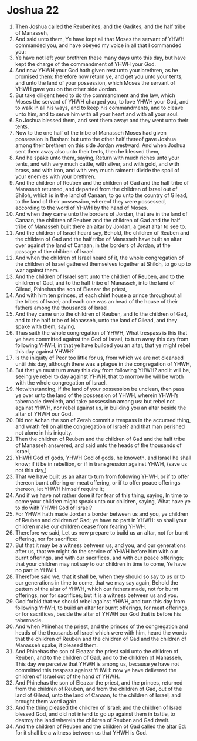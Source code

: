 ﻿# Joshua 22
1. Then Joshua called the Reubenites, and the Gadites, and the half tribe of Manasseh, 
2. And said unto them, Ye have kept all that Moses the servant of YHWH commanded you, and have obeyed my voice in all that I commanded you: 
3. Ye have not left your brethren these many days unto this day, but have kept the charge of the commandment of YHWH your God. 
4. And now YHWH your God hath given rest unto your brethren, as he promised them: therefore now return ye, and get you unto your tents, and unto the land of your possession, which Moses the servant of YHWH gave you on the other side Jordan. 
5. But take diligent heed to do the commandment and the law, which Moses the servant of YHWH charged you, to love YHWH your God, and to walk in all his ways, and to keep his commandments, and to cleave unto him, and to serve him with all your heart and with all your soul. 
6. So Joshua blessed them, and sent them away: and they went unto their tents. 
7.  Now to the one half of the tribe of Manasseh Moses had given possession in Bashan: but unto the other half thereof gave Joshua among their brethren on this side Jordan westward. And when Joshua sent them away also unto their tents, then he blessed them, 
8. And he spake unto them, saying, Return with much riches unto your tents, and with very much cattle, with silver, and with gold, and with brass, and with iron, and with very much raiment: divide the spoil of your enemies with your brethren. 
9.  And the children of Reuben and the children of Gad and the half tribe of Manasseh returned, and departed from the children of Israel out of Shiloh, which is in the land of Canaan, to go unto the country of Gilead, to the land of their possession, whereof they were possessed, according to the word of YHWH by the hand of Moses. 
10.  And when they came unto the borders of Jordan, that are in the land of Canaan, the children of Reuben and the children of Gad and the half tribe of Manasseh built there an altar by Jordan, a great altar to see to. 
11.  And the children of Israel heard say, Behold, the children of Reuben and the children of Gad and the half tribe of Manasseh have built an altar over against the land of Canaan, in the borders of Jordan, at the passage of the children of Israel. 
12. And when the children of Israel heard of it, the whole congregation of the children of Israel gathered themselves together at Shiloh, to go up to war against them. 
13. And the children of Israel sent unto the children of Reuben, and to the children of Gad, and to the half tribe of Manasseh, into the land of Gilead, Phinehas the son of Eleazar the priest, 
14. And with him ten princes, of each chief house a prince throughout all the tribes of Israel; and each one was an head of the house of their fathers among the thousands of Israel. 
15.  And they came unto the children of Reuben, and to the children of Gad, and to the half tribe of Manasseh, unto the land of Gilead, and they spake with them, saying, 
16. Thus saith the whole congregation of YHWH, What trespass is this that ye have committed against the God of Israel, to turn away this day from following YHWH, in that ye have builded you an altar, that ye might rebel this day against YHWH? 
17. Is the iniquity of Peor too little for us, from which we are not cleansed until this day, although there was a plague in the congregation of YHWH, 
18. But that ye must turn away this day from following YHWH? and it will be, seeing ye rebel to day against YHWH, that to morrow he will be wroth with the whole congregation of Israel. 
19. Notwithstanding, if the land of your possession be unclean, then pass ye over unto the land of the possession of YHWH, wherein YHWH’s tabernacle dwelleth, and take possession among us: but rebel not against YHWH, nor rebel against us, in building you an altar beside the altar of YHWH our God. 
20. Did not Achan the son of Zerah commit a trespass in the accursed thing, and wrath fell on all the congregation of Israel? and that man perished not alone in his iniquity. 
21.  Then the children of Reuben and the children of Gad and the half tribe of Manasseh answered, and said unto the heads of the thousands of Israel, 
22. YHWH God of gods, YHWH God of gods, he knoweth, and Israel he shall know; if it be in rebellion, or if in transgression against YHWH, (save us not this day,) 
23. That we have built us an altar to turn from following YHWH, or if to offer thereon burnt offering or meat offering, or if to offer peace offerings thereon, let YHWH himself require it; 
24. And if we have not rather done it for fear of this thing, saying, In time to come your children might speak unto our children, saying, What have ye to do with YHWH God of Israel? 
25. For YHWH hath made Jordan a border between us and you, ye children of Reuben and children of Gad; ye have no part in YHWH: so shall your children make our children cease from fearing YHWH. 
26. Therefore we said, Let us now prepare to build us an altar, not for burnt offering, nor for sacrifice: 
27. But that it may be a witness between us, and you, and our generations after us, that we might do the service of YHWH before him with our burnt offerings, and with our sacrifices, and with our peace offerings; that your children may not say to our children in time to come, Ye have no part in YHWH. 
28. Therefore said we, that it shall be, when they should so say to us or to our generations in time to come, that we may say again, Behold the pattern of the altar of YHWH, which our fathers made, not for burnt offerings, nor for sacrifices; but it is a witness between us and you. 
29. God forbid that we should rebel against YHWH, and turn this day from following YHWH, to build an altar for burnt offerings, for meat offerings, or for sacrifices, beside the altar of YHWH our God that is before his tabernacle. 
30.  And when Phinehas the priest, and the princes of the congregation and heads of the thousands of Israel which were with him, heard the words that the children of Reuben and the children of Gad and the children of Manasseh spake, it pleased them. 
31. And Phinehas the son of Eleazar the priest said unto the children of Reuben, and to the children of Gad, and to the children of Manasseh, This day we perceive that YHWH is among us, because ye have not committed this trespass against YHWH: now ye have delivered the children of Israel out of the hand of YHWH. 
32.  And Phinehas the son of Eleazar the priest, and the princes, returned from the children of Reuben, and from the children of Gad, out of the land of Gilead, unto the land of Canaan, to the children of Israel, and brought them word again. 
33. And the thing pleased the children of Israel; and the children of Israel blessed God, and did not intend to go up against them in battle, to destroy the land wherein the children of Reuben and Gad dwelt. 
34. And the children of Reuben and the children of Gad called the altar Ed: for it shall be a witness between us that YHWH is God. 
